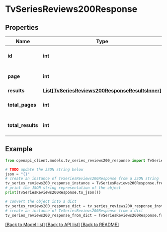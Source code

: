 # TvSeriesReviews200Response


## Properties

Name | Type | Description | Notes
------------ | ------------- | ------------- | -------------
**id** | **int** |  | [optional] [default to 0]
**page** | **int** |  | [optional] [default to 0]
**results** | [**List[TvSeriesReviews200ResponseResultsInner]**](TvSeriesReviews200ResponseResultsInner.md) |  | [optional] 
**total_pages** | **int** |  | [optional] [default to 0]
**total_results** | **int** |  | [optional] [default to 0]

## Example

```python
from openapi_client.models.tv_series_reviews200_response import TvSeriesReviews200Response

# TODO update the JSON string below
json = "{}"
# create an instance of TvSeriesReviews200Response from a JSON string
tv_series_reviews200_response_instance = TvSeriesReviews200Response.from_json(json)
# print the JSON string representation of the object
print(TvSeriesReviews200Response.to_json())

# convert the object into a dict
tv_series_reviews200_response_dict = tv_series_reviews200_response_instance.to_dict()
# create an instance of TvSeriesReviews200Response from a dict
tv_series_reviews200_response_from_dict = TvSeriesReviews200Response.from_dict(tv_series_reviews200_response_dict)
```
[[Back to Model list]](../README.md#documentation-for-models) [[Back to API list]](../README.md#documentation-for-api-endpoints) [[Back to README]](../README.md)


